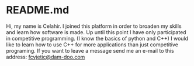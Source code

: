 # README.md
Hi, my name is Celahir. 
I joined this platform in order to broaden my skills and learn how software is made. 
Up until this point I have only participated in competitive programming. (I know the basics of python and C++)
I would like to learn how to use C++ for more applications than just competitive programing.
If you want to leave a message send me an e-mail to this address: fcvjetic@dam-doo.com
